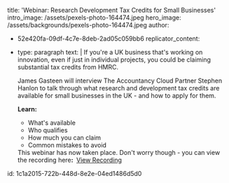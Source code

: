 title: 'Webinar: Research Development Tax Credits for Small Businesses'
intro_image: /assets/pexels-photo-164474.jpeg
hero_image: /assets/backgrounds/pexels-photo-164474.jpeg
author:
  - 52e420fa-09df-4c7e-8deb-2ad05c059bb6
replicator_content:
  - 
    type: paragraph
    text: |
      If you're a UK business that's working on innovation, even if just in individual projects, you could be claiming substantial tax credits from HMRC.
      
      James Gasteen will interview The Accountancy Cloud Partner Stephen Hanlon to talk through what research and development tax credits are available for small businesses in the UK - and how to apply for them.
      
      <strong>Learn:</strong>
      <ul>
      <li>What's available</li>
      <li>Who qualifies</li>
      <li>How much you can claim</li>
      <li>Common mistakes to avoid</li>
      </ul>
      This webinar has now taken place. Don't worry though - you can view the recording here<strong>:
      </strong> <a href="https://attendee.gotowebinar.com/recording/2689630114732371459">View Recording<a/>
id: 1c1a2015-722b-448d-8e2e-04ed1486d5d0
